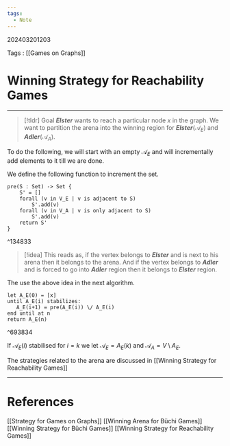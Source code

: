 ```yaml
---
tags:
  - Note
---
```

202403201203

Tags : [[Games on Graphs]]
# Winning Strategy for Reachability Games
---
>[!tldr] Goal
>***Elster*** wants to reach a particular node $x$ in the graph. We want to partition the arena into the winning region for ***Elster***($\mathcal A_E$) and ***Adler***($\mathcal A_{A}$).

To do the following, we will start with an empty $\mathcal A_E$ and will incrementally add elements to it till we are done.

We define the following function to increment the set.
```
pre(S : Set) -> Set {
    S' = []
    forall (v in V_E | v is adjacent to S)
        S'.add(v)
    forall (v in V_A | v is only adjacent to S)
        S'.add(v)
    return S'
}
```

^134833

>[!idea]
>This reads as, if the vertex belongs to ***Elster*** and is next to his arena then it belongs to the arena. And if the vertex belongs to ***Adler*** and is forced to go into ***Adler*** region then it belongs to ***Elster*** region.

The use the above idea in the next algorithm.

```
let A_E(0) = [x]
until A_E(i) stabilizes:
   A_E(i+1) = pre(A_E(i)) \/ A_E(i)
end until at n
return A_E(n)
```

^693834

If $\mathcal A_E(i)$ stabilised for $i=k$ we let $\mathcal A_E = A_E(k)$ and $\mathcal A_A = V \setminus A_E$.

The strategies related to the arena are discussed in [[Winning Strategy for Reachability Games]] 

---
# References
[[Strategy for Games on Graphs]]
[[Winning Arena for Büchi Games]]
[[Winning Strategy for Büchi Games]]
[[Winning Strategy for Reachability Games]]